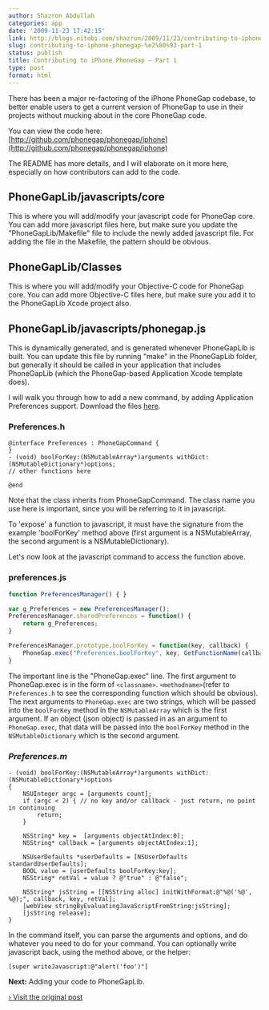 ```yaml
---
author: Shazron Abdullah
categories: app
date: '2009-11-23 17:42:15'
link: http://blogs.nitobi.com/shazron/2009/11/23/contributing-to-iphone-phonegap-part-1/
slug: contributing-to-iphone-phonegap-%e2%80%93-part-1
status: publish
title: Contributing to iPhone PhoneGap – Part 1
type: post
format: html
---
```


There has been a major re-factoring of the iPhone PhoneGap codebase, to better enable users to get a current version of PhoneGap to use in their projects without mucking about in the core PhoneGap code.

You can view the code here: [http://github.com/phonegap/phonegap/iphone](http://github.com/phonegap/phonegap/iphone)

The README has more details, and I will elaborate on it more here, especially on how contributors can add to the code.

## PhoneGapLib/javascripts/core

This is where you will add/modify your javascript code for PhoneGap core. You can add more javascript files here, but make sure you update the "PhoneGapLib/Makefile" file to include the newly added javascript file. For adding the file in the Makefile, the pattern should be obvious.

## PhoneGapLib/Classes

This is where you will add/modify your Objective-C code for PhoneGap core. You can add more Objective-C files here, but make sure you add it to the PhoneGapLib Xcode project also.

## PhoneGapLib/javascripts/phonegap.js

This is dynamically generated, and is generated whenever PhoneGapLib is built. You can update this file by running "make" in the PhoneGapLib folder, but generally it should be called in your application that includes PhoneGapLib (which the PhoneGap-based Application Xcode template does).

I will walk you through how to add a new command, by adding Application Preferences support. Download the files [here](http://blogs.nitobi.com/shazron/wp-content/uploads/2009/11/PhoneGap_Preferences.zip).

### Preferences.h

```objc
@interface Preferences : PhoneGapCommand {
}
- (void) boolForKey:(NSMutableArray*)arguments withDict:(NSMutableDictionary*)options;
// other functions here

@end
```

Note that the class inherits from PhoneGapCommand. The class name you use here is important, since you will be referring to it in javascript.

To 'expose' a function to javascript, it must have the signature from the example 'boolForKey' method above (first argument is a NSMutableArray, the second argument is a NSMutableDictionary).

Let's now look at the javascript command to access the function above.

### preferences.js

```js
function PreferencesManager() { }

var g_Preferences = new PreferencesManager();
PreferencesManager.sharedPreferences = function() {
    return g_Preferences;
}

PreferencesManager.prototype.boolForKey = function(key, callback) {
    PhoneGap.exec("Preferences.boolForKey", key, GetFunctionName(callback));
}
```

The important line is the "PhoneGap.exec" line. The first argument to PhoneGap.exec is in the form of `<classname>`. `<methodname>`(refer to `Preferences.h` to see the corresponding function which should be obvious). The next arguments to `PhoneGap.exec` are two strings, which will be passed into the `boolForKey` method in the `NSMutableArray` which is the first argument. If an object (json object) is passed in as an argument to `PhoneGap.exec`, that data will be passed into the `boolForKey` method in the `NSMutableDictionary` which is the second argument.

### _Preferences.m_

```objc
- (void) boolForKey:(NSMutableArray*)arguments withDict:(NSMutableDictionary*)options
{
    NSUInteger argc = [arguments count];
    if (argc < 2) { // no key and/or callback - just return, no point in continuing
        return;
    }

    NSString* key =  [arguments objectAtIndex:0];
    NSString* callback = [arguments objectAtIndex:1];

    NSUserDefaults *userDefaults = [NSUserDefaults standardUserDefaults];
    BOOL value = [userDefaults boolForKey:key];
    NSString* retVal = value ? @"true" : @"false";

    NSString* jsString = [[NSString alloc] initWithFormat:@"%@('%@', %@);", callback, key, retVal];
    [webView stringByEvaluatingJavaScriptFromString:jsString];
    [jsString release];
}
```

In the command itself, you can parse the arguments and options, and do whatever you need to do for your command. You can optionally write javascript back, using the method above, or the helper:

```objc
[super writeJavascript:@"alert('foo')"]
```

**Next:** Adding your code to PhoneGapLib.

[› Visit the original post](http://blogs.nitobi.com/shazron/2009/11/23/contributing-to-iphone-phonegap-part-1/)
